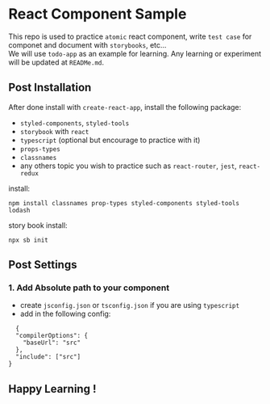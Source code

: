 # React Component Sample 

This repo is used to practice `atomic` react component, write `test case` for componet and document with `storybooks`, etc...  
We will use `todo-app` as an example for learning. Any learning or experiment will be updated at `READMe.md`.  

## Post Installation

After done install with `create-react-app`, install the following package:
- `styled-components`, `styled-tools`
- `storybook` with `react`
- `typescript` (optional but encourage to practice with it)
- `props-types`
- `classnames`
- any others topic you wish to practice such as `react-router`, `jest`, `react-redux`

install:  
```
npm install classnames prop-types styled-components styled-tools lodash
```

story book install:  
```
npx sb init
```

## Post Settings

### 1. Add Absolute path to your component

- create `jsconfig.json` or `tsconfig.json` if you are using `typescript`
- add in the following config:

```
  {
  "compilerOptions": {
    "baseUrl": "src"
  },
  "include": ["src"]
}
```

## Happy Learning !